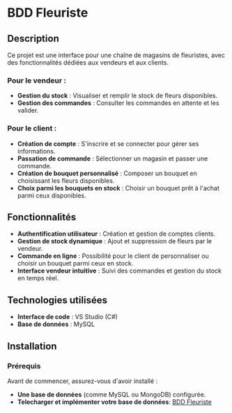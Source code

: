 # BDD Fleuriste

## Description

Ce projet est une interface pour une chaîne de magasins de fleuristes, avec des fonctionnalités dédiées aux vendeurs et aux clients.

### Pour le vendeur :
- **Gestion du stock** : Visualiser et remplir le stock de fleurs disponibles.
- **Gestion des commandes** : Consulter les commandes en attente et les valider.

### Pour le client :
- **Création de compte** : S'inscrire et se connecter pour gérer ses informations.
- **Passation de commande** : Sélectionner un magasin et passer une commande.
- **Création de bouquet personnalisé** : Composer un bouquet en choisissant les fleurs disponibles.
- **Choix parmi les bouquets en stock** : Choisir un bouquet prêt à l'achat parmi ceux disponibles.

## Fonctionnalités

- **Authentification utilisateur** : Création et gestion de comptes clients.
- **Gestion de stock dynamique** : Ajout et suppression de fleurs par le vendeur.
- **Commande en ligne** : Possibilité pour le client de personnaliser ou choisir un bouquet parmi ceux en stock.
- **Interface vendeur intuitive** : Suivi des commandes et gestion du stock en temps réel.

## Technologies utilisées

- **Interface de code** : VS Studio (C#)
- **Base de données** : MySQL

## Installation

### Prérequis

Avant de commencer, assurez-vous d'avoir installé :

- **Une base de données** (comme MySQL ou MongoDB) configurée.
- **Telecharger et implémenter votre base de données**: [BDD Fleuriste](Script_Fleuriste.sql)

